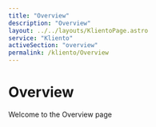 ```yaml
---
title: "Overview"
description: "Overview"
layout: ../../layouts/KlientoPage.astro
service: "Kliento"
activeSection: "overview"
permalink: /kliento/Overview
---
```


# Overview

Welcome to the Overview page

